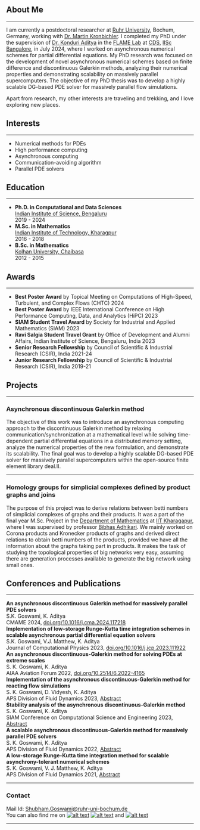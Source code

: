 ## About Me
---
I am currently a postdoctoral researcher at [Ruhr University](https://math.ruhr-uni-bochum.de/), Bochum, Germany, working with [Dr. Martin Kronbichler](https://math.ruhr-uni-bochum.de/fakultaet/arbeitsbereiche/numerik/gruppe-kronbichler/team/prof-dr-martin-kronbichler/). I completed my PhD under the supervision of [Dr. Konduri Aditya](http://cds.iisc.ac.in/faculty/konduriadi/) in the [FLAME Lab](https://flamelab-iisc.github.io/) at [CDS](http://cds.iisc.ac.in), [IISc Bangalore](https://iisc.ac.in), in July 2024, where I worked on asynchronous numerical schemes for partial differential equations. My PhD research was focused on the development of novel asynchronous numerical schemes based on finite difference and discontinuous Galerkin methods, analyzing their numerical properties and demonstrating scalability on massively parallel supercomputers. The objective of my PhD thesis was to develop a highly scalable DG-based PDE solver for massively parallel flow simulations. 

Apart from research, my other interests are traveling and trekking, and I love exploring new places.

## Interests
---
- Numerical methods for PDEs
- High performance computing
- Asynchronous computing
- Communication-avoiding algorithm
- Parallel PDE solvers

## Education
---
  - __Ph.D. in Computational and Data Sciences__ \
    [Indian Institute of Science, Bengaluru](https://iisc.ac.in/) \
    2019 - 2024
  - __M.Sc. in Mathematics__ \
    [Indian Institute of Technology, Kharagpur](http://iitkgp.ac.in/) \
    2016 - 2018
  - __B.Sc. in Mathematics__ \
    [Kolhan University, Chaibasa](https://www.kolhanuniversity.ac.in/) \
    2012 - 2015

## Awards
---
  - __Best Poster Award__ by Topical Meeting on Computations of High-Speed, Turbulent, and Complex Flows (CHTC) 2024
  - __Best Poster Award__ by IEEE International Conference on High Performance Computing, Data, and Analytics (HiPC) 2023
  - __SIAM Student Travel Award__ by Society for Industrial and Applied Mathematics (SIAM) 2023
  - __Ravi Salgia Student Travel Grant__ by Office of Development and Alumni Affairs, Indian Institute of Science, Bengaluru, India 2023
  - __Senior Research Fellowship__ by Council of Scientific & Industrial Research (CSIR), India 2021-24
  - __Junior Research Fellowship__ by Council of Scientific & Industrial Research (CSIR), India 2019-21
  
## Projects 
---

### Asynchronous discontinuous Galerkin method
The objective of this work was to introduce an asynchronous computing approach to the discontinuous Galerkin method by relaxing communication/synchronization at a mathematical level while solving time-dependent partial differential equations in a distributed memory setting, analyze the numerical properties of the new formulation, and demonstrate its scalability. The final goal was to develop a highly scalable DG-based PDE solver for massively parallel supercomputers within the open-source finite element library deal.II.

---

<!--### DS 200 -  Research Methods
##### Module 4: Visualization of datasets using Matplotlib
Data on faculties in IITs and LPG consumption in India for the years 2012-19 have been accessed from https://www.data.gov.in. And then, using a Python script, we obtain a bar plot and scatter plot for the first data and a box plot for the second data to study the growth and other related factors. For further reference, please visit the respective [GitHub repository](https://github.com/gshubhamk/ds200-module4).

--- 
-->

### Homology groups for simplicial complexes defined by product graphs and joins 
The purpose of this project was to derive relations between betti numbers of simplicial complexes of graphs and their products. It was a part of the final year M.Sc. Project in the [Department of Mathematics](http://www.iitkgp.ac.in/department/MA) at [IIT Kharagapur](http://www.iitkgp.ac.in), where I was supervised by professor [Bibhas Adhikari](http://www.iitkgp.ac.in/department/MA/faculty/ma-bibhas). We mainly worked on Corona products and Kronecker products of graphs and derived direct relations to obtain betti numbers of the products, provided we have all the information about the graphs taking part in products. It makes the task of studying the topological properties of big networks very easy, assuming there are generation processes available to generate the big network using small ones.

## Conferences and Publications 
---
__An asynchronous discontinuous Galerkin method for massively parallel PDE solvers__ \
S.K. Goswami, K. Aditya \
CMAME 2024, [doi.org/10.1016/j.cma.2024.117218](https://doi.org/10.1016/j.cma.2024.117218) \
__Implementation of low-storage Runge-Kutta time integration schemes in scalable asynchronous partial differential equation solvers__ \
S.K. Goswami, V.J. Matthew, K. Aditya \
Journal of Computational Physics 2023, [doi.org/10.1016/j.jcp.2023.111922](https://doi.org/10.1016/j.jcp.2023.111922) \
__An asynchronous discontinuous-Galerkin method for solving PDEs at extreme scales__ \
S. K. Goswami, K. Aditya \
AIAA Aviation Forum 2022, [doi.org/10.2514/6.2022-4165](https://doi.org/10.2514/6.2022-4165) \
__Implementation of the asynchronous discontinuous-Galerkin method for reacting flow simulations__ \
S. K. Goswami, D. Vidyesh, K. Aditya \
APS Division of Fluid Dynamics 2023, [Abstract](https://meetings.aps.org/Meeting/DFD23/Session/G16.1) \
__Stability analysis of the asynchronous discontinuous-Galerkin method__ \
S. K. Goswami, K. Aditya \
SIAM Conference on Computational Science and Engineering 2023, [Abstract](https://meetings.siam.org/sess/dsp_talk.cfm?p=126263) \
__A scalable asynchronous discontinuous-Galerkin method for massively parallel PDE solvers__ \
S. K. Goswami, K. Aditya \
APS Division of Fluid Dynamics 2022, [Abstract](https://meetings.aps.org/Meeting/DFD22/Session/Q29.2) \
__A low-storage Runge-Kutta time integration method for scalable asynchrony-tolerant numerical schemes__ \
S. K. Goswami, V. J. Matthew, K. Aditya \
APS Division of Fluid Dynamics 2021, [Abstract](https://ui.adsabs.harvard.edu/abs/2021APS..DFDA20009G)

___
### Contact
Mail Id: [Shubham.Goswami@ruhr-uni-bochum.de](mailto:Shubham.Goswami@ruhr-uni-bochum.de) \
You can also find me on [![alt text][4.1]][4] [![alt text][2.2]][2] and [![alt text][3.3]][3]



<!-- links to social media icons -->
<!-- no need to change these -->

<!-- icons with padding -->

[1.1]: http://i.imgur.com/tXSoThF.png (twitter icon with padding)
[2.1]: https://i.stack.imgur.com/gVE0j.png (linkedin)
[3.1]: https://i.stack.imgur.com/tskMh.png (github icon with padding)
[4.1]: https://img.shields.io/badge/Google%20Scholar-4285F4.svg?style=for-the-badge&logo=Google-Scholar&logoColor=white (google scholar icon with padding)

<!-- icons without padding -->

[1.2]: http://i.imgur.com/wWzX9uB.png (twitter icon without padding)
[2.2]: https://img.shields.io/badge/LinkedIn-0A66C2.svg?style=for-the-badge&logo=LinkedIn&logoColor=white (Linkedin icon big)
[3.2]: http://i.imgur.com/9I6NRUm.png (github icon without padding)
[3.3]: https://img.shields.io/badge/GitHub-181717.svg?style=for-the-badge&logo=GitHub&logoColor=white (Github icon big)


<!-- links to your social media accounts -->
<!-- update these accordingly -->

[1]: https://twitter.com/shubhamtweets2
[2]: https://www.linkedin.com/in/shubham-kumar-goswami-7a4a8795
[3]: https://github.com/gshubhamk
[4]: https://scholar.google.com/citations?user=3XXB62MAAAAJ&hl=en


---
